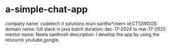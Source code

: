 # a-simple-chat-app
company name: codetech it solutions
muni saritha*intern id:CT12WDOS
domain name: full stack in java
batch duration: dec-17-2024 to mar-17-2025
mentor name: Neela santhosh
description: I develop the app by using the resource youtube,google.
